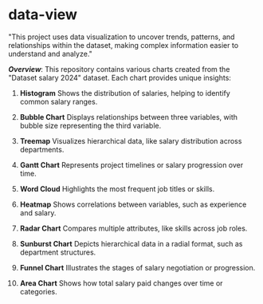 # data-view

"This project uses data visualization to uncover trends, patterns, and relationships within the dataset, making complex information easier to understand and analyze."

***Overview***:
This repository contains various charts created from the "Dataset salary 2024" dataset. Each chart provides unique insights:

1. **Histogram**
Shows the distribution of salaries, helping to identify common salary ranges.

2. **Bubble Chart**
Displays relationships between three variables, with bubble size representing the third variable.

3. **Treemap**
Visualizes hierarchical data, like salary distribution across departments.

4. **Gantt Chart**
Represents project timelines or salary progression over time.

5. **Word Cloud**
Highlights the most frequent job titles or skills.

6. **Heatmap**
Shows correlations between variables, such as experience and salary.

7. **Radar Chart**
Compares multiple attributes, like skills across job roles.

8. **Sunburst Chart**
Depicts hierarchical data in a radial format, such as department structures.

9. **Funnel Chart**
Illustrates the stages of salary negotiation or progression.

10. **Area Chart**
Shows how total salary paid changes over time or categories.
